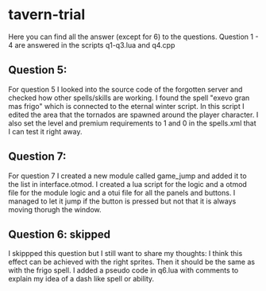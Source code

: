 # tavern-trial

Here you can find all the answer (except for 6) to the questions.
Question 1 - 4 are answered in the scripts q1-q3.lua and q4.cpp


## Question 5:
For question 5 I looked into the source code of the forgotten server and checked how other spells/skills are working. I found the spell "exevo gran mas frigo" which is connected to the eternal winter script. 
In this script I edited the area that the tornados are spawned around the player character. I also set the level and premium requirements to 1 and 0 in the spells.xml that I can test it right away.

## Question 7:
For question 7 I created a new module called game_jump and added it to the list in interface.otmod. I created a lua script for the logic and a otmod file for the module logic and a otui file for all the panels and buttons.
I managed to let it jump if the button is pressed but not that it is always moving thorugh the window.

## Question 6: skipped
I skippped this question but I still want to share my thoughts:
I think this effect can be achieved with the right sprites. Then it should be the same as with the frigo spell. I added a pseudo code in q6.lua with comments to explain my idea of a dash like spell or ability.

